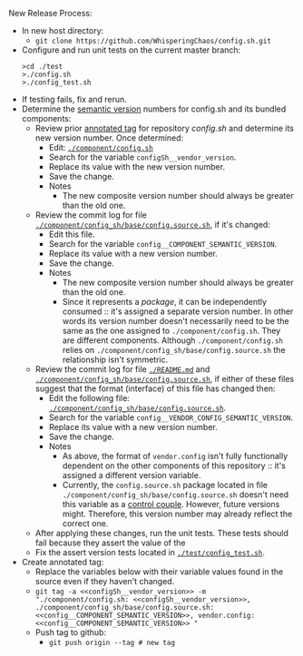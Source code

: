 New Release Process:
- In new host directory:
  - ```git clone https://github.com/WhisperingChaos/config.sh.git```
- Configure and run unit tests on the current master branch:
  ```
  >cd ./test
  >./config.sh
  >./config_test.sh
  ```
- If testing fails, fix and rerun.
- Determine the [semantic version](https://semver.org/) numbers for config.sh and its bundled components:
  - Review prior [annotated tag](https://github.com/WhisperingChaos/config.sh/releases) for repository *config.sh* and determine its new version number.  Once determined:
    - Edit: [```./component/config.sh```](./component/config.sh)
    - Search for the variable ```configSh__vendor_version```.
    - Replace its value with the new version number.
    - Save the change.
    - Notes
      - The new composite version number should always be greater than the old one.
  - Review the commit log for file [```./component/config_sh/base/config.source.sh```](./component/config_sh/base/config.source.sh), if it's changed:
    - Edit this file.
    - Search for the variable ```config__COMPONENT_SEMANTIC_VERSION```.
    - Replace its value with a new version number.
    - Save the change.
    - Notes
      - The new composite version number should always be greater than the old one.
      - Since it represents a *package*, it can be independently consumed :: it's assigned a separate version number.  In other words its version number doesn't necessarily need to be the same as the one assigned to ```./component/config.sh```.  They are different components.  Although ```./component/config.sh``` relies on ```./component/config_sh/base/config.source.sh``` the relationship isn't symmetric. 
  - Review the commit log for file [```./README.md```](./README.md) and [```./component/config_sh/base/config.source.sh```](./component/config_sh/base/config.source.sh), if either of these files suggest that the format (interface) of this file has changed then:
    - Edit the following file: [```./component/config_sh/base/config.source.sh```](./component/config_sh/base/config.source.sh).
    - Search for the variable ```config__VENDOR_CONFIG_SEMANTIC_VERSION```.
    - Replace its value with a new version number.
    - Save the change.
    - Notes
      - As above, the format of ```vendor.config``` isn't fully functionally dependent on the other components of this repository :: it's assigned a different version variable.
      - Currently, the ```config.source.sh``` package located in file ```./component/config_sh/base/config.source.sh``` doesn't need this variable as a [control couple](https://en.wikipedia.org/wiki/Coupling_(computer_programming)).  However, future versions might.  Therefore, this version number may already reflect the correct one.
  - After applying these changes, run the unit tests.  These tests should fail because they assert the value of the 
  - Fix the assert version tests located in [```./test/config_test.sh```](./test/config_test.sh).
- Create annotated tag:
  -  Replace the variables below with their variable values found in the source even if they haven't changed.
    - ```git tag -a <<configSh__vendor_version>> -m "./component/config.sh: <<configSh__vendor_version>>, ./component/config_sh/base/config.source.sh: <<config__COMPONENT_SEMANTIC_VERSION>>, vendor.config: <<config__COMPONENT_SEMANTIC_VERSION>> "```
  - Push tag to github:
    - ```git push origin --tag # new tag```

